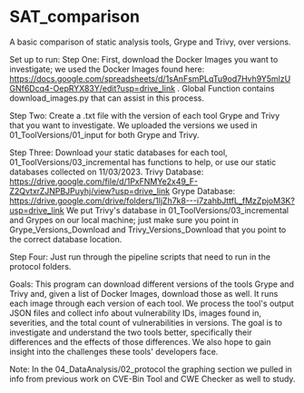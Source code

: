# SAT_comparison
A basic comparison of static analysis tools, Grype and Trivy, over versions. 

Set up to run:
Step One:
First, download the Docker Images you want to investigate; we used the Docker Images found here: https://docs.google.com/spreadsheets/d/1sAnFsmPLqTu9od7Hvh9Y5mlzUGNf6Dcq4-OepRYX83Y/edit?usp=drive_link .
Global Function contains download_images.py that can assist in this process. 

Step Two: 
Create a .txt file with the version of each tool Grype and Trivy that you want to investigate. We uploaded the versions we used in 01_ToolVersions/01_input for both Grype and Trivy. 

Step Three:
Download your static databases for each tool, 01_ToolVersions/03_incremental has functions to help, or use our static databases collected on 11/03/2023. 
Trivy Database: https://drive.google.com/file/d/1PxFNMYe2x49_F-Z2QvtxrZJNPBJPuyhj/view?usp=drive_link
Grype Database: https://drive.google.com/drive/folders/1ljZh7k8---i7zahbJttfL_fMzZpjoM3K?usp=drive_link
We put Trivy's database in 01_ToolVersions/03_incremental and Grypes on our local machine; just make sure you point in Grype_Versions_Download and Trivy_Versions_Download that you point to the correct database location. 

Step Four:
Just run through the pipeline scripts that need to run in the protocol folders. 


Goals: 
This program can download different versions of the tools Grype and Trivy and, given a list of Docker Images, download those as well. It runs each image through each version of each tool. We process the tool's output JSON files and collect info about vulnerability IDs, images found in, severities, and the total count of vulnerabilities in versions. The goal is to investigate and understand the two tools better, specifically their differences and the effects of those differences. We also hope to gain insight into the challenges these tools' developers face.

Note:
In the 04_DataAnalysis/02_protocol the graphing section we pulled in info from previous work on CVE-Bin Tool and CWE Checker as well to study.
